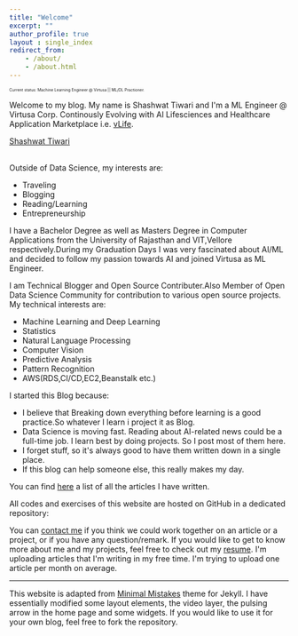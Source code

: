 ```yaml
---
title: "Welcome"
excerpt: ""
author_profile: true
layout : single_index
redirect_from: 
    - /about/
    - /about.html
---
```


<p style="font-size:0.5em">Current status: Machine Learning Engineer @ Virtusa || ML/DL Practioner.</p>

Welcome to my blog. My name is Shashwat Tiwari and I'm a ML Engineer @ Virtusa Corp. Continously Evolving with AI Lifesciences and Healthcare Application Marketplace i.e. [vLife](https://virtusa.com/vlife).

<script type="text/javascript" src="https://platform.linkedin.com/badges/js/profile.js" async defer></script>

<div class="LI-profile-badge"  data-version="v1" data-size="medium" data-locale="en_US" data-type="horizontal" data-theme="light" data-vanity="shashwat-tiwari"><a class="LI-simple-link" href='https://in.linkedin.com/in/shashwat-tiwari?trk=profile-badge'>Shashwat Tiwari</a></div>

<br>

Outside of Data Science, my interests are:
- Traveling 
- Blogging
- Reading/Learning
- Entrepreneurship

I have a Bachelor Degree as well as  Masters Degree in Computer Applications from the University of Rajasthan and VIT,Vellore respectively.During my Graduation Days I was very fascinated about AI/ML and decided to follow my passion towards AI and joined Virtusa as ML Engineer.

I am Technical Blogger and Open Source Contributer.Also Member of Open Data Science Community for contribution to various open source projects.
 My technical interests are:
- Machine Learning and Deep Learning
- Statistics
- Natural Language Processing
- Computer Vision
- Predictive Analysis
- Pattern Recognition
- AWS(RDS,CI/CD,EC2,Beanstalk etc.)

I started this Blog because:
- I believe that  Breaking down everything before learning is a good practice.So whatever I learn i project it as Blog.
- Data Science is moving fast. Reading about AI-related news could be a full-time job. I learn best by doing projects. So I post most of them here.
- I forget stuff, so it's always good to have them written down in a single place.
- If this blog can help someone else, this really makes my day.

You can find [here](https://shashwatt.github.io/blog/) a list of all the articles I have written.

All codes and exercises of this website are hosted on GitHub in a dedicated repository:

<div class="github-card" data-github="shashwatwork" data-width="100%" data-height="" data-theme="default"></div>
<script src="//cdn.jsdelivr.net/github-cards/latest/widget.js"></script>

You can [contact me](mailto:stiwari2719n@gmail.com) if you think we could work together on an article or a project, or if you have any question/remark. If you would like to get to know more about me and my projects, feel free to check out my [resume](https://shashwatwork.github.io/assets/files/CV.pdf). I'm uploading articles that I'm writing in my free time. I'm trying to upload one article per month on average.

<hr>

This website is adapted from [Minimal Mistakes](https://github.com/mmistakes/minimal-mistakes) theme for Jekyll. I have essentially modified some layout elements, the video layer, the pulsing arrow in the home page and some widgets. If you would like to use it for your own blog, feel free to fork the repository.
